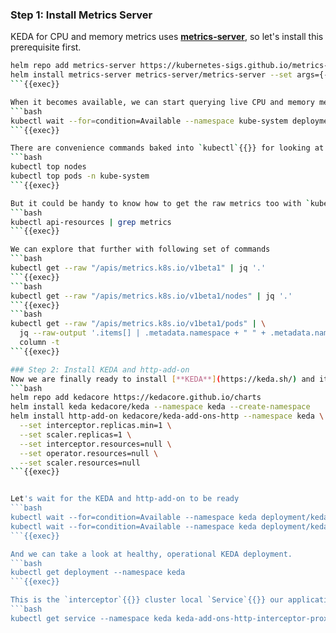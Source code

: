 ### Step 1: Install Metrics Server
KEDA for CPU and memory metrics uses [**metrics-server**](https://github.com/kubernetes-sigs/metrics-server), so let's install this prerequisite first.
```bash
helm repo add metrics-server https://kubernetes-sigs.github.io/metrics-server
helm install metrics-server metrics-server/metrics-server --set args={--kubelet-insecure-tls} --namespace kube-system
```{{exec}}

When it becomes available, we can start querying live CPU and memory metrics through `kube-api`{{}}.
```bash
kubectl wait --for=condition=Available --namespace kube-system deployment/metrics-server --timeout=5m
```{{exec}}

There are convenience commands baked into `kubectl`{{}} for looking at these metrics for `Nodes`{{}} as well as `Pods`{{}}
```bash
kubectl top nodes
kubectl top pods -n kube-system
```{{exec}}

But it could be handy to know how to get the raw metrics too with `kubectl get --raw`{{}}, we will use this later to explore KEDA and http-add-on metrics. There are two registered metrics at the moment in `kube-api`{{}}.
```bash
kubectl api-resources | grep metrics
```{{exec}}

We can explore that further with following set of commands
```bash
kubectl get --raw "/apis/metrics.k8s.io/v1beta1" | jq '.'
```{{exec}}
```bash
kubectl get --raw "/apis/metrics.k8s.io/v1beta1/nodes" | jq '.'
```{{exec}}
```bash
kubectl get --raw "/apis/metrics.k8s.io/v1beta1/pods" | \
  jq --raw-output '.items[] | .metadata.namespace + " " + .metadata.name + " " + .containers[].usage.memory' | \
  column -t
```{{exec}}

### Step 2: Install KEDA and http-add-on
Now we are finally ready to install [**KEDA**](https://keda.sh/) and its [**http-add-on**](https://github.com/kedacore/http-add-on). We will slightly simplify the http-add-on deployment by reducing required resources so it all can all fit in this Killercoda cluster. In a production grade environment, you do want to run http-add-on components in HA mode and ensure sufficient CPU and memory allocation because network traffic for the autoscaled applications will flow through the `interceptor`{{}}, but here we can cut some corners.
```bash
helm repo add kedacore https://kedacore.github.io/charts
helm install keda kedacore/keda --namespace keda --create-namespace
helm install http-add-on kedacore/keda-add-ons-http --namespace keda \
  --set interceptor.replicas.min=1 \
  --set scaler.replicas=1 \
  --set interceptor.resources=null \
  --set operator.resources=null \
  --set scaler.resources=null
```{{exec}}


Let's wait for the KEDA and http-add-on to be ready
```bash
kubectl wait --for=condition=Available --namespace keda deployment/keda-admission-webhooks --timeout=5m
kubectl wait --for=condition=Available --namespace keda deployment/keda-add-ons-http-controller-manager --timeout=5m
```{{exec}}

And we can take a look at healthy, operational KEDA deployment.
```bash
kubectl get deployment --namespace keda
```{{exec}}

This is the `interceptor`{{}} cluster local `Service`{{}} our applications may use for autoscaling based on traffic load.
```bash
kubectl get service --namespace keda keda-add-ons-http-interceptor-proxy
```
